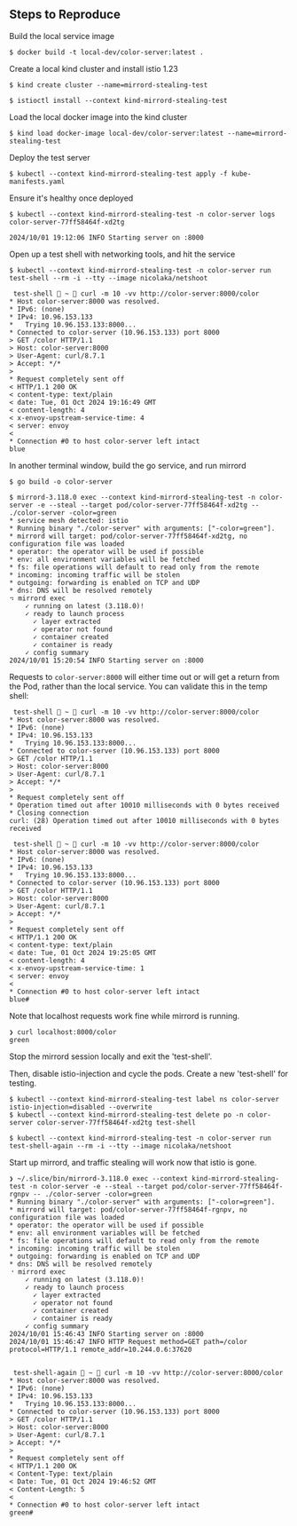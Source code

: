## Steps to Reproduce

Build the local service image
```shell
$ docker build -t local-dev/color-server:latest .
```

Create a local kind cluster and install istio 1.23
```shell
$ kind create cluster --name=mirrord-stealing-test

$ istioctl install --context kind-mirrord-stealing-test
```

Load the local docker image into the kind cluster
```shell
$ kind load docker-image local-dev/color-server:latest --name=mirrord-stealing-test
```

Deploy the test server
```shell
$ kubectl --context kind-mirrord-stealing-test apply -f kube-manifests.yaml
```

Ensure it's healthy once deployed
```shell
$ kubectl --context kind-mirrord-stealing-test -n color-server logs color-server-77ff58464f-xd2tg

2024/10/01 19:12:06 INFO Starting server on :8000
```

Open up a test shell with networking tools, and hit the service
```shell
$ kubectl --context kind-mirrord-stealing-test -n color-server run test-shell --rm -i --tty --image nicolaka/netshoot

 test-shell  ~  curl -m 10 -vv http://color-server:8000/color
* Host color-server:8000 was resolved.
* IPv6: (none)
* IPv4: 10.96.153.133
*   Trying 10.96.153.133:8000...
* Connected to color-server (10.96.153.133) port 8000
> GET /color HTTP/1.1
> Host: color-server:8000
> User-Agent: curl/8.7.1
> Accept: */*
> 
* Request completely sent off
< HTTP/1.1 200 OK
< content-type: text/plain
< date: Tue, 01 Oct 2024 19:16:49 GMT
< content-length: 4
< x-envoy-upstream-service-time: 4
< server: envoy
< 
* Connection #0 to host color-server left intact
blue
```

In another terminal window, build the go service, and run mirrord
```shell
$ go build -o color-server

$ mirrord-3.118.0 exec --context kind-mirrord-stealing-test -n color-server -e --steal --target pod/color-server-77ff58464f-xd2tg -- ./color-server -color=green
* service mesh detected: istio
* Running binary "./color-server" with arguments: ["-color=green"].
* mirrord will target: pod/color-server-77ff58464f-xd2tg, no configuration file was loaded
* operator: the operator will be used if possible
* env: all environment variables will be fetched
* fs: file operations will default to read only from the remote
* incoming: incoming traffic will be stolen
* outgoing: forwarding is enabled on TCP and UDP
* dns: DNS will be resolved remotely
⠲ mirrord exec
    ✓ running on latest (3.118.0)!
    ✓ ready to launch process
      ✓ layer extracted
      ✓ operator not found
      ✓ container created
      ✓ container is ready
    ✓ config summary                                                                                          2024/10/01 15:20:54 INFO Starting server on :8000
```
Requests to `color-server:8000` will either time out or will get a return from the Pod, rather 
than the local service. You can validate this in the temp shell:
```shell
 test-shell  ~  curl -m 10 -vv http://color-server:8000/color
* Host color-server:8000 was resolved.
* IPv6: (none)
* IPv4: 10.96.153.133
*   Trying 10.96.153.133:8000...
* Connected to color-server (10.96.153.133) port 8000
> GET /color HTTP/1.1
> Host: color-server:8000
> User-Agent: curl/8.7.1
> Accept: */*
> 
* Request completely sent off
* Operation timed out after 10010 milliseconds with 0 bytes received
* Closing connection
curl: (28) Operation timed out after 10010 milliseconds with 0 bytes received

 test-shell  ~  curl -m 10 -vv http://color-server:8000/color
* Host color-server:8000 was resolved.
* IPv6: (none)
* IPv4: 10.96.153.133
*   Trying 10.96.153.133:8000...
* Connected to color-server (10.96.153.133) port 8000
> GET /color HTTP/1.1
> Host: color-server:8000
> User-Agent: curl/8.7.1
> Accept: */*
> 
* Request completely sent off
< HTTP/1.1 200 OK
< content-type: text/plain
< date: Tue, 01 Oct 2024 19:25:05 GMT
< content-length: 4
< x-envoy-upstream-service-time: 1
< server: envoy
< 
* Connection #0 to host color-server left intact
blue# 
```

Note that localhost requests work fine while mirrord is running.
```shell
❯ curl localhost:8000/color
green
```

Stop the mirrord session locally and exit the 'test-shell'. 

Then, disable istio-injection and cycle the pods. Create a new 'test-shell' for testing.
```shell
$ kubectl --context kind-mirrord-stealing-test label ns color-server istio-injection=disabled --overwrite
$ kubectl --context kind-mirrord-stealing-test delete po -n color-server color-server-77ff58464f-xd2tg test-shell

$ kubectl --context kind-mirrord-stealing-test -n color-server run test-shell-again --rm -i --tty --image nicolaka/netshoot
```

Start up mirrord, and traffic stealing will work now that istio is gone. 
```shell
❯ ~/.slice/bin/mirrord-3.118.0 exec --context kind-mirrord-stealing-test -n color-server -e --steal --target pod/color-server-77ff58464f-rgnpv -- ./color-server -color=green
* Running binary "./color-server" with arguments: ["-color=green"].
* mirrord will target: pod/color-server-77ff58464f-rgnpv, no configuration file was loaded
* operator: the operator will be used if possible
* env: all environment variables will be fetched
* fs: file operations will default to read only from the remote
* incoming: incoming traffic will be stolen
* outgoing: forwarding is enabled on TCP and UDP
* dns: DNS will be resolved remotely
⠐ mirrord exec
    ✓ running on latest (3.118.0)!
    ✓ ready to launch process
      ✓ layer extracted
      ✓ operator not found
      ✓ container created
      ✓ container is ready
    ✓ config summary                                                                2024/10/01 15:46:43 INFO Starting server on :8000
2024/10/01 15:46:47 INFO HTTP Request method=GET path=/color protocol=HTTP/1.1 remote_addr=10.244.0.6:37620


 test-shell-again  ~  curl -m 10 -vv http://color-server:8000/color
* Host color-server:8000 was resolved.
* IPv6: (none)
* IPv4: 10.96.153.133
*   Trying 10.96.153.133:8000...
* Connected to color-server (10.96.153.133) port 8000
> GET /color HTTP/1.1
> Host: color-server:8000
> User-Agent: curl/8.7.1
> Accept: */*
> 
* Request completely sent off
< HTTP/1.1 200 OK
< Content-Type: text/plain
< Date: Tue, 01 Oct 2024 19:46:52 GMT
< Content-Length: 5
< 
* Connection #0 to host color-server left intact
green#
```
